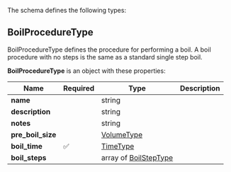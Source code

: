 The schema defines the following types:

## BoilProcedureType 

BoilProcedureType defines the procedure for performing a boil. A boil procedure with no steps is the same as a standard single step boil.

**BoilProcedureType** is an object with these properties:

|Name|Required|Type|Description|
|--|--|--|--|
| **name** |  | string|  |
| **description** |  | string|  |
| **notes** |  | string|  |
| **pre_boil_size** |  | [VolumeType](measureable_units.json.md#volumetype)|  |
| **boil_time** | ✅ | [TimeType](measureable_units.json.md#timetype)|  |
| **boil_steps** |  | array of [BoilStepType](boil_step.json.md#boilsteptype)|  |

